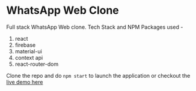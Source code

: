# WhatsApp Web Clone

Full stack WhatsApp Web clone.
Tech Stack and NPM Packages used -

1. react
2. firebase
3. material-ui
4. context api
5. react-router-dom

Clone the repo and do `npm start` to launch the application or checkout the [live demo here](https://whatsapp-clone-36b61.web.app/)
